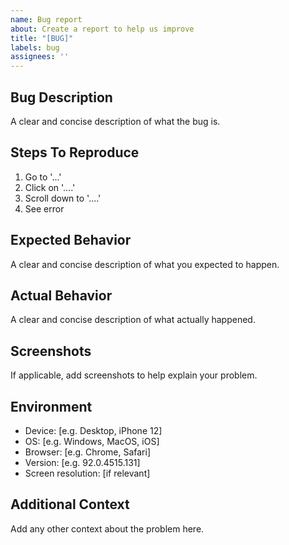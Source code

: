 ```yaml
---
name: Bug report
about: Create a report to help us improve
title: "[BUG]"
labels: bug
assignees: ''
---
```


## Bug Description
A clear and concise description of what the bug is.

## Steps To Reproduce
1. Go to '...'
2. Click on '....'
3. Scroll down to '....'
4. See error

## Expected Behavior
A clear and concise description of what you expected to happen.

## Actual Behavior
A clear and concise description of what actually happened.

## Screenshots
If applicable, add screenshots to help explain your problem.

## Environment
 - Device: [e.g. Desktop, iPhone 12]
 - OS: [e.g. Windows, MacOS, iOS]
 - Browser: [e.g. Chrome, Safari]
 - Version: [e.g. 92.0.4515.131]
 - Screen resolution: [if relevant]

## Additional Context
Add any other context about the problem here. 